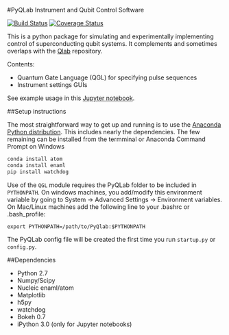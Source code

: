 #PyQLab Instrument and Qubit Control Software

[![Build Status](https://travis-ci.org/BBN-Q/PyQLab.svg?branch=develop)](https://travis-ci.org/BBN-Q/PyQLab) [![Coverage Status](https://coveralls.io/repos/BBN-Q/PyQLab/badge.svg)](https://coveralls.io/r/BBN-Q/PyQLab)

This is a python package for simulating and experimentally implementing control of superconducting qubit systems.  It complements and sometimes overlaps with the [Qlab](https://github.com/BBN-Q/Qlab) repository.

Contents:
* Quantum Gate Language (QGL) for specifying pulse sequences
* Instrument settings GUIs

See example usage in this [Jupyter notebook](https://github.com/BBN-Q/PyQLab/blob/develop/doc/QGL-demo.ipynb).

##Setup instructions

The most straightforward way to get up and running is to use the [Anaconda Python distribution](http://continuum.io/downloads). This includes nearly the dependencies. The few remaining can be installed from the termminal or Anaconda Command Prompt on Windows

```bash
conda install atom
conda install enaml
pip install watchdog
```

Use of the `QGL` module requires the PyQLab folder to be included in `PYTHONPATH`. On windows machines, you add/modify this environment variable by going to System -> Advanced Settings -> Environment variables. On Mac/Linux machines add the following line to your .bashrc or .bash_profile:
```
export PYTHONPATH=/path/to/PyQlab:$PYTHONPATH
```

The PyQLab config file will be created the first time you run `startup.py` or `config.py`.

##Dependencies
* Python 2.7
* Numpy/Scipy
* Nucleic enaml/atom
* Matplotlib
* h5py
* watchdog
* Bokeh 0.7
* iPython 3.0 (only for Jupyter notebooks)
